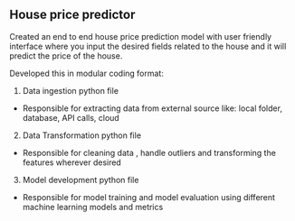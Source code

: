 ## House price predictor

Created an end to end house price prediction model with user friendly interface where you input the desired fields related to the house and it will predict the price of the house.

Developed this in modular coding format:

1. Data ingestion python file
- Responsible for extracting data from external source like: local folder, database, API calls, cloud

2. Data Transformation python file 
- Responsible for cleaning data , handle outliers and transforming the features wherever desired

3. Model development python file
- Responsible for model training and model evaluation using different machine learning models and metrics
